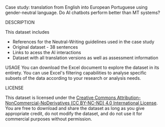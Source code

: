 Case study: translation from English into European Portuguese using gender-neutral language. Do AI chatbots perform better than MT systems?

DESCRIPTION

This dataset includes
- References for the Neutral-Writing guidelines used in the case study
- Original dataset - 38 sentences
- Links to acess the AI interactions
- Dataset with all translation versions as well as assessment information

USAGE
You can download the Excel document to explore the dataset in its entirety. You can use Excel's filtering capabilities to analyse specific subsets of the data according to your research or analysis needs.

LICENSE

This dataset is licensed under the [Creative Commons Attribution-NonCommercial-NoDerivatives (CC BY-NC-ND) 4.0 International License](https://creativecommons.org/licenses/by-nc-nd/4.0/). You are free to download and share the dataset as long as you give appropriate credit, do not modify the dataset, and do not use it for commercial purposes without permission.
